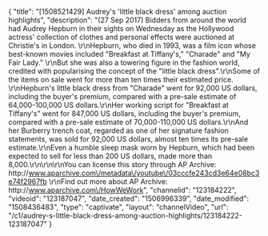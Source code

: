 {
    "title": "[1508521429] Audrey's 'little black dress' among auction highlights",
    "description": "(27 Sep 2017) Bidders from around the world had Audrey Hepburn in their sights on Wednesday as the Hollywood actress' collection of clothes and personal effects were auctioned at Christie's in London. \r\nHepburn, who died in 1993, was a film icon whose best-known movies included \"Breakfast at Tiffany's,\" \"Charade\" and \"My Fair Lady.\" \r\nBut she was also a towering figure in the fashion world, credited with popularising the concept of the \"little black dress\".\r\nSome of the items on sale went for more than ten times their estimated price. \r\nHepburn's little black dress from \"Charade\" went for 92,000 US dollars, including the buyer's premium, compared with a pre-sale estimate of 64,000-100,000 US dollars.\r\nHer working script for \"Breakfast at Tiffany's\" went for 847,000 US dollars, including the buyer's premium, compared with a pre-sale estimate of 70,000-110,000 US dollars.\r\nAnd her Burberry trench coat, regarded as one of her signature fashion statements, was sold for 92,000 US dollars, almost ten times its pre-sale estimate.\r\nEven a humble sleep mask worn by Hepburn, which had been expected to sell for less than 200 US dollars, made more than 8,000.\r\n\r\n\r\nYou can license this story through AP Archive: http:\/\/www.aparchive.com\/metadata\/youtube\/03cccfe243cd3e64e08bc3e74f2967fb \r\nFind out more about AP Archive: http:\/\/www.aparchive.com\/HowWeWork",
    "channelid": "123184222",
    "videoid": "123187047",
    "date_created": "1506996339",
    "date_modified": "1508436483",
    "type": "captivate",
    "layout": "channelVideo",
    "url": "\/c1\/audrey-s-little-black-dress-among-auction-highlights\/123184222-123187047"
}